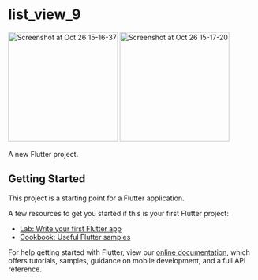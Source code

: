 # list_view_9

<img width="222" alt="Screenshot at Oct 26 15-16-37" src="https://user-images.githubusercontent.com/40392114/67616530-28d33a00-f804-11e9-9e48-d6c1ff8a21a7.png">
<img width="222" alt="Screenshot at Oct 26 15-17-20" src="https://user-images.githubusercontent.com/40392114/67616531-28d33a00-f804-11e9-92d5-cd1f23178cfd.png">

A new Flutter project.

## Getting Started

This project is a starting point for a Flutter application.

A few resources to get you started if this is your first Flutter project:

- [Lab: Write your first Flutter app](https://flutter.dev/docs/get-started/codelab)
- [Cookbook: Useful Flutter samples](https://flutter.dev/docs/cookbook)

For help getting started with Flutter, view our
[online documentation](https://flutter.dev/docs), which offers tutorials,
samples, guidance on mobile development, and a full API reference.
